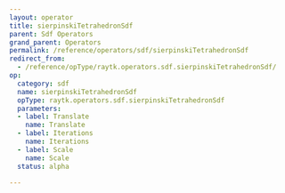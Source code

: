 ```yaml
---
layout: operator
title: sierpinskiTetrahedronSdf
parent: Sdf Operators
grand_parent: Operators
permalink: /reference/operators/sdf/sierpinskiTetrahedronSdf
redirect_from:
  - /reference/opType/raytk.operators.sdf.sierpinskiTetrahedronSdf/
op:
  category: sdf
  name: sierpinskiTetrahedronSdf
  opType: raytk.operators.sdf.sierpinskiTetrahedronSdf
  parameters:
  - label: Translate
    name: Translate
  - label: Iterations
    name: Iterations
  - label: Scale
    name: Scale
  status: alpha

---
```


